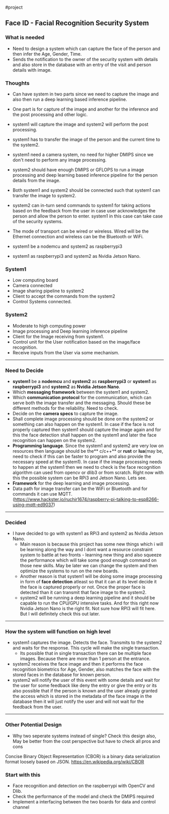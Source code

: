 #project

## Face ID - Facial Recognition Security System
### What is needed
- Need to design a system which can capture the face of the person and then infer the Age, Gender, Time. 
- Sends the notification to the owner of the security system with details and also store in the database with an entry of the visit and person details with image.

### Thoughts
- Can have system in two parts since we need to capture the image and also then run a deep learning based inference pipeline.
- One part is for capture of the image and another for the inference and the post processing and other logic.
- system1 will capture the image and system2 will perform the post processing.
- system1 has to transfer the image of the person and the current time to the system2.
- system1 need a camera system, no need for higher DMIPS since we don't need to perform any image processing.
- system2 should have enough DMIPS or GFLOPS to run a image processing and deep learning based inference pipeline for the person details from the image.
- Both system1 and system2 should be connected such that system1 can transfer the image to system2.
- system2 can in-turn send commands to system1 for taking actions based on the feedback from the user in case user acknowledges the person and allow the person to enter. system1 in this case can take case of the security systems.
- The mode of transport can be wired or wireless. Wired will be the Ethernet connection and wireless can be the Bluetooth or WiFi.


- system1 be a nodemcu and system2 as raspberrypi3
- system1 as raspberrypi3 and system2 as Nvidia Jetson Nano.


### System1
- Low computing board
- Camera connected
- Image sharing pipeline to system2
- Client to accept the commands from the system2
- Control Systems connected.

### System2
- Moderate to high computing power 
- Image processing and Deep learning inference pipeline
- Client for the Image receiving from system1.
- Control unit for the User notification based on the image/face recognition.
- Receive inputs from the User via some mechanism.

---

### Need to Decide
- **system1** be a **nodemcu** and **system2** as **raspberrypi3** or **system1** as **raspberrypi3** and **system2** as **Nvidia Jetson Nano**.
- Which **messaging framework** between the system1 and system2.
- Which **communication protocol** for the communication, which can serve both the image transfer and the messaging. Should these be different methods for the reliability. Need to check.
- Decide on the **camera specs** to capture the image. 
- Shall complete image processing should be done on the system2 or something can also happen on the system1. In case if the face is not properly captured then system1 should capture the image again and for this the face detection shall happen on the system1 and later the face recognition can happen on the system2.
- **Programming language**. Since the system1 and system2 are very low on resources then language should be the** c/c++** or **rust** or **lua**(may be, need to check if this can be faster to program and also provide the necessary speed at the system1). In case if the image processing needs to happen at the system1 then we need to check is the face recognition algorithm can used from opencv or dlib3 or from scratch. Right now with this the possible system can be RPi3 and Jetson Nano. Lets see.
- **Framework** for the deep learning and image processing.
- Data path for image transfer can be the WiFi or Bluetooth and for commands it can use MQTT. (https://www.hackster.io/ruchir1674/raspberry-pi-talking-to-esp8266-using-mqtt-ed9037)

--- 

### Decided
- I have decided to go with system1 as RPi3 and system2 as Nvidia Jetson Nano.
	- Main reason is because this project has some new things which i will be learning along the way and I dont want a resource constraint system to battle at two fronts - learning new thing and also squeeze the performance which will take some good enough command on those new skills. May be later we can change the system and then optimize the systems to run on the new boards.
	- Another reason is that system1 will be doing some image processing in form of **face detection** atleast so that it can at its level decide it the face is captured properly or not. Once the proper face is detected than it can transmit that face image to the system2.
	- system2 will be running a deep learning pipeline and it should be capable to run the CPU/GPU intensive tasks. And for this right now Nvidia Jetson Nano is the right fit. Not sure how RPI3 will fit here. But I will definitely check this out later.

---

### How the system will function on high level
- system1 captures the image. Detects the face. Transmits to the system2 and waits for the response. This cycle will make the single transaction. 
	- Its possible that in single transaction there can be multiple face images. Because there are more than 1 person at the entrance.
- system2 receives the face image and then it performs the face recognition biometrics for Age, Gender, also matches the face with the stored faces in the database for known person.
- system2 will notify the user of this event with some details and wait for the user for some feedback like deny the entry or give the entry or its also possible that if the person is known and the user already granted the access which is stored in the metadata of the face image in the database then it will just notify the user and will not wait for the feedback from the user.

---

### Other Potential Design
- Why two seperate systems instead of single? Check this design also, May be better from the cost perspective but have to check all pros and cons

Concise Binary Object Representation (CBOR) is a binary data serialization format loosely based on JSON. https://en.wikipedia.org/wiki/CBOR


### Start with this
- Face recognition and detection on the raspberrypi with OpenCV and Dlib.
- Check the performance of the model and check the DMIPS required
- Implement a interfacing between the two boards for data and control channel

